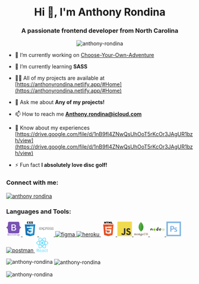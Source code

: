 <h1 align="center">Hi 👋, I'm Anthony Rondina</h1>
<h3 align="center">A passionate frontend developer from North Carolina</h3>

<p align="center"> <img src="https://komarev.com/ghpvc/?username=anthony-rondina&label=Profile%20views&color=0e75b6&style=flat" alt="anthony-rondina" /> </p>

- 🔭 I’m currently working on [Choose-Your-Own-Adventure](https://ants-choose-your-own-adventure.herokuapp.com/)

- 🌱 I’m currently learning **SASS**

- 👨‍💻 All of my projects are available at [https://anthonyrondina.netlify.app/#Home](https://anthonyrondina.netlify.app/#Home)

- 💬 Ask me about **Any of my projects!**

- 📫 How to reach me **Anthony.rondina@icloud.com**

- 📄 Know about my experiences [https://drive.google.com/file/d/1nB9fI4ZNwQsUhOoT5rKcOr3JAgUR1bzh/view](https://drive.google.com/file/d/1nB9fI4ZNwQsUhOoT5rKcOr3JAgUR1bzh/view)

- ⚡ Fun fact **I absolutely love disc golf!**

<h3 align="left">Connect with me:</h3>
<p align="left">
<a href="https://linkedin.com/in/anthony rondina" target="blank"><img align="center" src="https://raw.githubusercontent.com/rahuldkjain/github-profile-readme-generator/master/src/images/icons/Social/linked-in-alt.svg" alt="anthony rondina" height="30" width="40" /></a>
</p>

<h3 align="left">Languages and Tools:</h3>
<p align="left"> <a href="https://getbootstrap.com" target="_blank" rel="noreferrer"> <img src="https://raw.githubusercontent.com/devicons/devicon/master/icons/bootstrap/bootstrap-plain-wordmark.svg" alt="bootstrap" width="40" height="40"/> </a> <a href="https://www.w3schools.com/css/" target="_blank" rel="noreferrer"> <img src="https://raw.githubusercontent.com/devicons/devicon/master/icons/css3/css3-original-wordmark.svg" alt="css3" width="40" height="40"/> </a> <a href="https://expressjs.com" target="_blank" rel="noreferrer"> <img src="https://raw.githubusercontent.com/devicons/devicon/master/icons/express/express-original-wordmark.svg" alt="express" width="40" height="40"/> </a> <a href="https://www.figma.com/" target="_blank" rel="noreferrer"> <img src="https://www.vectorlogo.zone/logos/figma/figma-icon.svg" alt="figma" width="40" height="40"/> </a> <a href="https://heroku.com" target="_blank" rel="noreferrer"> <img src="https://www.vectorlogo.zone/logos/heroku/heroku-icon.svg" alt="heroku" width="40" height="40"/> </a> <a href="https://www.w3.org/html/" target="_blank" rel="noreferrer"> <img src="https://raw.githubusercontent.com/devicons/devicon/master/icons/html5/html5-original-wordmark.svg" alt="html5" width="40" height="40"/> </a> <a href="https://developer.mozilla.org/en-US/docs/Web/JavaScript" target="_blank" rel="noreferrer"> <img src="https://raw.githubusercontent.com/devicons/devicon/master/icons/javascript/javascript-original.svg" alt="javascript" width="40" height="40"/> </a> <a href="https://www.mongodb.com/" target="_blank" rel="noreferrer"> <img src="https://raw.githubusercontent.com/devicons/devicon/master/icons/mongodb/mongodb-original-wordmark.svg" alt="mongodb" width="40" height="40"/> </a> <a href="https://nodejs.org" target="_blank" rel="noreferrer"> <img src="https://raw.githubusercontent.com/devicons/devicon/master/icons/nodejs/nodejs-original-wordmark.svg" alt="nodejs" width="40" height="40"/> </a> <a href="https://www.photoshop.com/en" target="_blank" rel="noreferrer"> <img src="https://raw.githubusercontent.com/devicons/devicon/master/icons/photoshop/photoshop-line.svg" alt="photoshop" width="40" height="40"/> </a> <a href="https://postman.com" target="_blank" rel="noreferrer"> <img src="https://www.vectorlogo.zone/logos/getpostman/getpostman-icon.svg" alt="postman" width="40" height="40"/> </a> <a href="https://reactjs.org/" target="_blank" rel="noreferrer"> <img src="https://raw.githubusercontent.com/devicons/devicon/master/icons/react/react-original-wordmark.svg" alt="react" width="40" height="40"/> </a> </p>

<p><img align="left" src="https://github-readme-stats.vercel.app/api/top-langs?username=anthony-rondina&show_icons=true&locale=en&layout=compact" alt="anthony-rondina" /></p>

<p>&nbsp;<img align="center" src="https://github-readme-stats.vercel.app/api?username=anthony-rondina&show_icons=true&locale=en" alt="anthony-rondina" /></p>

<p><img align="center" src="https://github-readme-streak-stats.herokuapp.com/?user=anthony-rondina&" alt="anthony-rondina" /></p>
